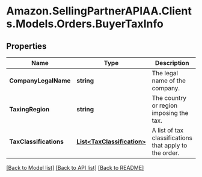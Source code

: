 # Amazon.SellingPartnerAPIAA.Clients.Models.Orders.BuyerTaxInfo
## Properties

Name | Type | Description | Notes
------------ | ------------- | ------------- | -------------
**CompanyLegalName** | **string** | The legal name of the company. | [optional] 
**TaxingRegion** | **string** | The country or region imposing the tax. | [optional] 
**TaxClassifications** | [**List&lt;TaxClassification&gt;**](TaxClassification.md) | A list of tax classifications that apply to the order. | [optional] 

[[Back to Model list]](../README.md#documentation-for-models) [[Back to API list]](../README.md#documentation-for-api-endpoints) [[Back to README]](../README.md)

